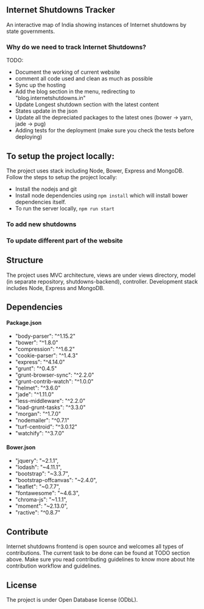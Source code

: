## Internet Shutdowns Tracker
An interactive map of India showing instances of Internet shutdowns by state governments.

### Why do we need to track Internet Shutdowns?

TODO:
* Document the working of current website
* comment all code used and clean as much as possible
* Sync up the hosting
* Add the blog section in the menu, redirecting to "blog.internetshutdowns.in"
* Update Longest shutdown section with the latest content
* States update in the json
* Update all the depreciated packages to the latest ones (bower -> yarn, jade -> pug)
* Adding tests for the deployment (make sure you check the tests before deploying)


## To setup the project locally:
The project uses stack including Node, Bower, Express and MongoDB. Follow the steps to setup the project locally:
* Install the nodejs and git
* Install node dependencies using `npm install` which will install bower dependencies itself.
* To run the server locally, `npm run start`


### To add new shutdowns

### To update different part of the website

## Structure
The project uses MVC architecture, views are under views directory, model (in separate repository, shutdowns-backend), controller. Development stack includes Node, Express and MongoDB.

## Dependencies
#### Package.json
* "body-parser": "^1.15.2"
* "bower": "^1.8.0"
* "compression": "^1.6.2"
* "cookie-parser": "^1.4.3"
* "express": "^4.14.0"
* "grunt": "^0.4.5"
* "grunt-browser-sync": "^2.2.0"
* "grunt-contrib-watch": "^1.0.0"
* "helmet": "^3.6.0"
* "jade": "^1.11.0"
* "less-middleware": "^2.2.0"
* "load-grunt-tasks": "^3.3.0"
* "morgan": "^1.7.0"
* "nodemailer": "^0.7.1"
* "turf-centroid": "^3.0.12"
* "watchify": "^3.7.0"

#### Bower.json
* "jquery": "~2.1.1",
* "lodash": "~4.11.1",
* "bootstrap": "~3.3.7",
* "bootstrap-offcanvas": "~2.4.0",
* "leaflet": "~0.7.7",
* "fontawesome": "~4.6.3",
* "chroma-js": "~1.1.1",
* "moment": "~2.13.0",
* "ractive": "^0.8.7"

## Contribute
Internet shutdowns frontend is open source and welcomes all types of contributions. The current task to be done can be found at TODO section above. Make sure you read contributing guidelines to know more about hte contribution workflow and guidelines.

## License
The project is under Open Database license (ODbL).
